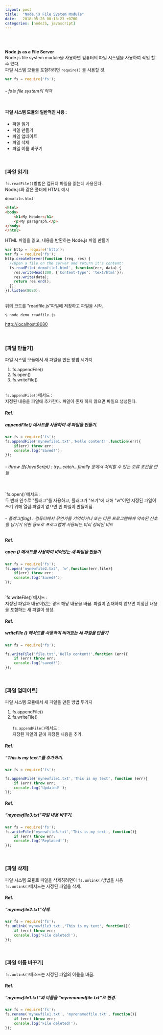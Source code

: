 ```yaml
---
layout: post
title:  "Node.js File System Module"
date:   2018-05-26 00:18:23 +0700
categories: [nodeJS, javascript]
---
```

<br><br>

**Node.js as a File Server**  
Node.js file system module을 사용하면 컴퓨터의 파일 시스템을 사용하여 작업 할 수 있다.<br>
파일 시스템 모듈을 포함하려면 `require()` 을 사용할 것.

```javascript
var fs = require('fs');
```

###### - fs는 file system의 약자<br><br>


#### 파일 시스템 모듈의 일반적인 사용 : <br>
* 파일 읽기 <br>
* 파일 만들기 <br>
* 파일 업데이트 <br>
* 파일 삭제 <br>
* 파일 이름 바꾸기 <br>
<br>

### [파일 읽기] <br>
`fs.readFile()`방법은 컴퓨터 파일을 읽는데 사용된다.<br>
Node.js와 같은 폴더에 HTML 예시<br>

```html
demofile.html

<html>
<body>
    <h1>My Header</h1>
    <p>My paragraph.</p>
</body>
</html>
```
HTML 파일을 읽고, 내용을 반환하는 Node.js 파일 만들기<br>

```javascript
var http = require('http');
var fs = require('fs');
http.createServer(function (req, res) {
  //Open a file on the server and return it's content:
  fs.readFile('demofile1.html', function(err, data) {
    res.writeHead(200, {'Content-Type': 'text/html'});
    res.write(data);
    return res.end();
  });
}).listen(8080);
```
<br>
위의 코드를 "readfile.js"파일에 저장하고 파일을 시작.<br>

```
$ node demo_readfile.js
```
[http://localhost:8080](http://localhost:8080)<br>
<br><br>

### [파일 만들기] <br>
파일 시스템 모듈에서 새 파일을 만든 방법 세가지 <br>
1. fs.appendFile() <br>
2. fs.open() <br>
3. fs.writeFile() <br><br>

`fs.appendFile()`메서드 : <br>
지정된 내용을 파일에 추가한다.
파일이 존재 하지 않으면 파일으 생성된다. <br>


#### Ref.

##### appendFile() 메서드를 사용하여 새 파일을 만들기.

```javascript
var fs = require('fs');
fs.appendFile('mynewfile1.txt','Hello content!',function(err){
    if(err) throw err;
    console.log('Saved!');
});
```

###### - throw 문(JavaScript) : try...catch...finally 문에서 처리할 수 있는 오류 조건을 만듬<br>
<br>
`fs.open()`메서드 : <br>
두 번째 인수로 "플래그"를 사용하고, 플래그가 "쓰기"에 대해 "w"이면 지정된 파일이 쓰기 위해 열림.파일이 없으면 빈 파일이 만들어짐. <br>

###### - 플래그(flag) : 컴퓨터에서 무언가를 기억하거나 또는 다른 프로그램에게 약속된 신호를 남기기 위한 용도로 프로그램에 사용되는 미리 정의된 비트<br>

#### Ref.

##### open () 메서드를 사용하여 비어있는 새 파일을 만들기

```javascript
var fs = require('fs');
fs.open('mynewfile2.txt', 'w',function(err,file){
    if(err) throw err;
    console.log('Saved!');
});
```
<br>
`fs.writeFile()`메서드 : <br>
지정된 파일과 내용이있는 경우 해당 내용을 바꿈. 파일이 존재하지 않으면 지정된 내용을 포함하는 새 파일이 생성. <br>

#### Ref.

##### writeFile () 메서드를 사용하여 비어있는 새 파일을 만들기

```javascript
var fs = require('fs');

fs.writeFile('file.txt','Hello content!',function (err){
    if (err) throw err;
    console.log('saved!');
});
```
<br>

### [파일 업데이트] <br>
파일 시스템 모듈에서 새 파일을 만든 방법 두가지 <br>
1. fs.appendFile() <br>
2. fs.writeFile() <br><br>
`fs.appendFile()`메서드 : <br>
지정된 파일의 끝에 지정된 내용을 추가.<br>

#### Ref.

##### "This is my text."를 추가하기.
```javascript
var fs = require('fs');

fs.appendFile('mynewfile1.txt','This is my text', function (err){
    if (err) throw err;
    console.log('Updated!');
});
```

#### Ref.

##### "mynewfile3.txt"파일 내용 바꾸기.
```javascript
var fs = require('fs');
fs.writeFile('mynewfile3.txt','This is my text', function(){
    if (err) throw err;
    console.log('Replaced!');
});
```
<br>

### [파일 삭제] <br>
파일 시스템 모듈로 파일을 삭제하려면이 `fs.unlink()`방법을 사용 <br>
`fs.unlink()`메서드는 지정된 파일을 삭제. <br>

#### Ref.

##### "mynewfile2.txt"삭제.

```javascript
var fs = require('fs');
fs.unlink('mynewfile3.txt','This is my text', function(){
    if (err) throw err;
    console.log('File deleted!');
});
```
<br>

### [파일 이름 바꾸기] <br>
`fs.unlink()`메소드는 지정된 파일의 이름을 바꿈. <br>

#### Ref.

##### "mynewfile1.txt"의 이름을 "myrenamedfile.txt"로 변경.

```javascript
var fs = require('fs');
fs.rename('mynewfile1.txt', 'myrenamedfile.txt', function(){
    if (err) throw err;
    console.log('File deleted!');
});
```

<br><br><br><br><br><br><br><br>








